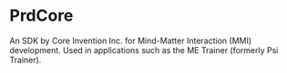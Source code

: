 # PrdCore

An SDK by Core Invention Inc. for Mind-Matter Interaction (MMI) development. Used in applications such as the ME Trainer (formerly Psi Trainer).
